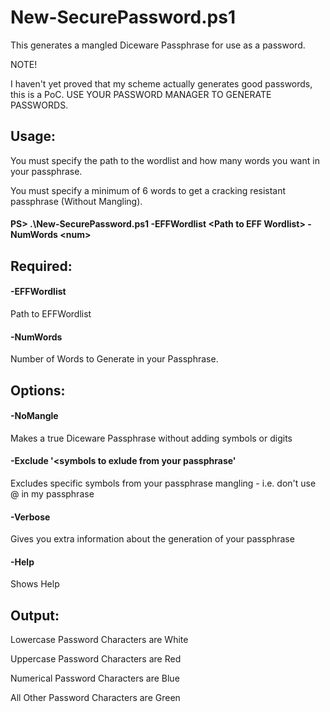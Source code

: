 # New-SecurePassword.ps1
This generates a mangled Diceware Passphrase for use as a password.

NOTE!

I haven't yet proved that my scheme actually generates good passwords, this is a PoC.
USE YOUR PASSWORD MANAGER TO GENERATE PASSWORDS.

## Usage:
You must specify the path to the wordlist and how many words you want in your passphrase.

You must specify a minimum of 6 words to get a cracking resistant passphrase (Without Mangling).

#### PS> .\New-SecurePassword.ps1 -EFFWordlist \<Path to EFF Wordlist\> -NumWords \<num\>

## Required:

#### -EFFWordlist
  Path to EFFWordlist

#### -NumWords
  Number of Words to Generate in your Passphrase.

## Options:

#### -NoMangle
  Makes a true Diceware Passphrase without adding symbols or digits
#### -Exclude '<symbols to exlude from your passphrase'
  Excludes specific symbols from your passphrase mangling - i.e. don't use @ in my passphrase
#### -Verbose
  Gives you extra information about the generation of your passphrase
#### -Help
  Shows Help


## Output:

Lowercase Password Characters are White

Uppercase Password Characters are Red

Numerical Password Characters are Blue

All Other Password Characters are Green 
